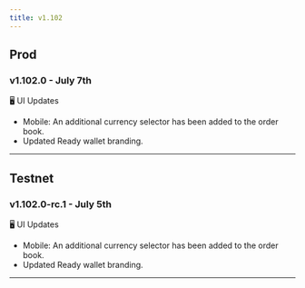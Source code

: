 ```yaml
---
title: v1.102
---
```

## Prod
### v1.102.0 - July 7th
🖥️  UI Updates 
* Mobile: An additional currency selector has been added to the order book.
* Updated Ready wallet branding.
---

## Testnet
### v1.102.0-rc.1 - July 5th
🖥️  UI Updates 
* Mobile: An additional currency selector has been added to the order book.
* Updated Ready wallet branding.
---
